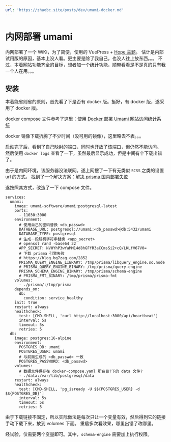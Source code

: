 ```yaml
---
url: 'https://zhaobc.site/posts/dev/umami-docker.md'
---
```

# 内网部署 umami

内网部署了一个 WiKi，为了简便，使用的 VuePress + [Hope 主题](https://theme-hope.vuejs.press/)。
估计是内部试用版的原因，基本上没人看。更主要是除了我自己，也没人往上放东西。。。
不过，本着网站功能齐全的目标，想者加一个统计功能，顺带看看是不是真的只有我一个人在用。。。

## 安装

本着能省则省的原则，首先看了下是否有 docker 版。挺好，有 docker 版，遂采用了 docker 版。

docker compose 文件参考了这里：[使用 Docker 部署 Umami 网站访问统计系统](https://homulilly.com/post/use-docker-deploy-umami.html)

docker 镜像下载折腾了不少时间（没可用的镜像），这里略去不表。。。

启动完了后，看到了自己映射的端口，同时也开放了该端口，但仍然不能访问。
然后使用 `docker logs` 查看了一下，虽然最后显示成功，但是中间有个下载出错了。

由于是内网环境，该服务器没法联网。遂上网搜了一下有无类似 `SCSS` 之类的设置 url 的方式。
找到了一个解决方案：[解决 prisma 国内部署失败](https://blog.bg7zag.com/2852)

遂按照其方式，改造了一下 compose 文件。

```yaml{15-18}
services:
  umami:
    image: umami-software/umami:postgresql-latest
    ports:
      - 11030:3000
    environment:
      # 使用自己的密码替换 <db_passwd>
      DATABASE_URL: postgresql://umami:<db_passwd>@db:5432/umami
      DATABASE_TYPE: postgresql
      # 生成一段随机字符串替换 <app_secret>
      # openssl rand -base64 32
      APP_SECRET: NVHYhP3wYaMM14d8hGFfR3aCCmsSi2+cQ/LKLfV67V0=
      # 下载 prisma 引擎失败
      # https://blog.bg7zag.com/2852
      PRISMA_QUERY_ENGINE_LIBRARY: /tmp/prisma/libquery_engine.so.node
      # PRISMA_QUERY_ENGINE_BINARY: /tmp/prisma/query-engine
      PRISMA_SCHEMA_ENGINE_BINARY: /tmp/prisma/schema-engine
      # PRISMA_FMT_BINARY: /tmp/prisma/prisma-fmt
    volumes:
      - ./prisma/:/tmp/prisma
    depends_on:
      db:
        condition: service_healthy
    init: true
    restart: always
    healthcheck:
      test: [CMD-SHELL, 'curl http://localhost:3000/api/heartbeat']
      interval: 5s
      timeout: 5s
      retries: 5
  db:
    image: postgres:16-alpine
    environment:
      POSTGRES_DB: umami
      POSTGRES_USER: umami
      # 与前面生成的 <db_passwd> 一致
      POSTGRES_PASSWORD: <db_passwd>
    volumes:
      # 数据文件保存在 docker-compose.yaml 所在目?下的 data 文件?
      - ./data:/var/lib/postgresql/data
    restart: always
    healthcheck:
      test: [CMD-SHELL, 'pg_isready -U $${POSTGRES_USER} -d $${POSTGRES_DB}']
      interval: 5s
      timeout: 5s
      retries: 5
```

由于下载链接不固定，所以实际做法是每次只让一个变量有效，然后得到它的链接手动下载下来，放到 volumes 下面。
重启多次看效果，哪里出错了改哪里。

经试验，仅需要两个变量即可。其中，`schema-engine` 需要加上执行权限。
